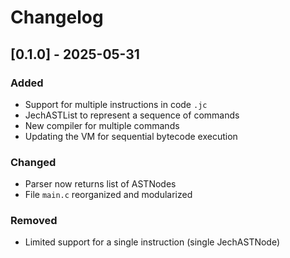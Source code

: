 # Changelog

## [0.1.0] - 2025-05-31

### Added

- Support for multiple instructions in code `.jc`
- JechASTList to represent a sequence of commands
- New compiler for multiple commands
- Updating the VM for sequential bytecode execution

### Changed

- Parser now returns list of ASTNodes
- File `main.c` reorganized and modularized

### Removed

- Limited support for a single instruction (single JechASTNode)
